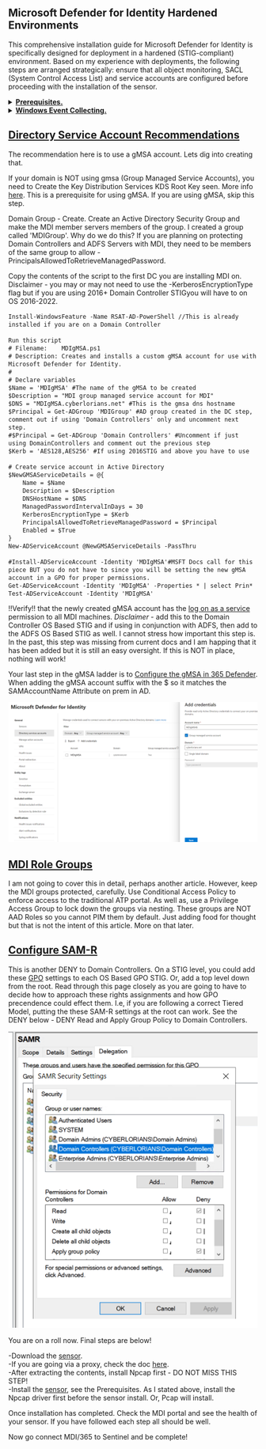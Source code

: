 ## Microsoft Defender for Identity Hardened Environments ##

This comprehensive installation guide for Microsoft Defender for Identity is specifically designed for deployment in a hardened (STIG-compliant) environment. Based on my experience with deployments, the following steps are arranged strategically: ensure that all object monitoring, SACL (System Control Access List) and service accounts are configured before proceeding with the installation of the sensor.


<details><summary> <b><u><font size="<h3>">Prerequisites.</font></u></b></summary> 
<p>

The [prerequisites](https://docs.microsoft.com/en-us/defender-for-identity/prerequisites) are pretty straight forward and have been updated. Please read this thoroughly for Customers in US Government, here is your [doc](https://docs.microsoft.com/en-us/defender-for-identity/us-govt-gcc-high). *Disclaimer* - depending on your govt environment, you may have to allow *atp.azure.us through your proxy instead *.atp.azure.com, just be aware. 

Test your prerequisites [here](https://learn.microsoft.com/en-us/defender-for-identity/deploy/prerequisites#test-your-prerequisites).

Plan for capacity [here](https://docs.microsoft.com/en-us/defender-for-identity/capacity-planning).

</details>

<details><summary> <b><u><font size="<h3>">Windows Event Collecting.</font></u></b></summary> 
<p>

Please review [Configure Windows Event Collection](https://docs.microsoft.com/en-us/defender-for-identity/configure-windows-event-collection).

In January 2024, Microsoft introduced a streamlined method for deploying 'Audit Policies' for Microsoft Defender for Identity using the PowerShell module 'DefenderForIdentity'. An overview is posted [here](https://techcommunity.microsoft.com/t5/microsoft-defender-xdr-blog/introducing-the-new-powershell-module-for-microsoft-defender-for/ba-p/4028734). This module simplifies the 'Auditing' setup compared to manual configuration.

For improved clarity, a detailed guide has been created by [MSFTAdvocate](https://www.msftadvocate.com/configure-audit-policies-for-microsoft-defender-for-identity/). Please review this resource before proceeding to the next steps to ensure a coherent understanding of the process.

In order to proceed please install the module (Install-Module DefenderForIdentity) OR manunally download from [PSGallery](https://www.powershellgallery.com/packages/DefenderForIdentity/1.0.0.0) on the Domain Controller OR on another Tier0 asset server. 

**Note: The DefenderForIdentity module requires the ActiveDirectory and the GroupPolicy modules to be installed on the server. It is also advised against modifying default Group Policy Objects (GPOs), such as Default Domain Controllers or Default Domain GPOs. Instead, each operating system should adhere to its own hardened baseline, incorporating appropriate WMI filters. This also applies to Domain Controllers, which should use dedicated GPOs. As an administrator, it is crucial to ensure that the Group Policy Object precedence is correctly configured and functioning as intended.**

**Note:** ***When using the MDIConfiguration module, it will create separate Group Policy Objects (GPOs). It is advisable to leave these policies unchanged, regardless of your existing baselines.***


**1** - *Set Domain Controller Advanced Audit Policy.* Review [here](https://learn.microsoft.com/en-us/defender-for-identity/deploy/configure-windows-event-collection#configure-auditing-for-domain-controllers).
```
Set-MDIConfiguration -Mode Domain -Configuration AdvancedAuditPolicysDCs
```

**2** - *Set Domain Controller NTLM Auditing.* Review [here](https://learn.microsoft.com/en-us/defender-for-identity/deploy/configure-windows-event-collection#configure-ntlm-auditing).
```
Set-MDIConfiguration -Mode Domain -Configuration NTLMAuditing
```

**3** - *Configure Domain Object Auditing.* Review [here](https://learn.microsoft.com/en-us/defender-for-identity/deploy/configure-windows-event-collection#configure-domain-object-auditing).
```
Set-MDIConfiguration -Mode Domain -Configuration DomainObjectAuditing
```

</details>



## [Directory Service Account Recommendations](https://docs.microsoft.com/en-us/defender-for-identity/directory-service-accounts) ##

The recommendation here is to use a gMSA account. Lets dig into creating that.

If your domain is NOT using gmsa (Group Managed Service Accounts), you need to Create the Key Distribution Services KDS Root Key seen. More info [here](https://docs.microsoft.com/en-us/windows-server/security/group-managed-service-accounts/create-the-key-distribution-services-kds-root-key). This is a prerequisite for using gMSA. If you are using gMSA, skip this step.

Domain Group - Create.
Create an Active Directory Security Group and make the MDI member servers members of the group. I created a group called 'MDIGroup'. Why do we do this? If you are planning on protecting Domain Controllers and ADFS Servers with MDI, they need to be members of the same group to allow -PrincipalsAllowedToRetrieveManagedPassword.

Copy the contents of the script to the first DC you are installing MDI on. Disclaimer - you may or may not need to use the -KerberosEncryptionType flag but if you are using 2016+ Domain Controller STIGyou will have to on OS 2016-2022.
```
Install-WindowsFeature -Name RSAT-AD-PowerShell //This is already installed if you are on a Domain Controller

Run this script
# Filename:    MDIgMSA.ps1
# Description: Creates and installs a custom gMSA account for use with Microsoft Defender for Identity.
#
# Declare variables
$Name = 'MDIgMSA' #The name of the gMSA to be created
$Description = "MDI group managed service account for MDI"
$DNS = "MDIgMSA.cyberlorians.net" #This is the gmsa dns hostname
$Principal = Get-ADGroup 'MDIGroup' #AD group created in the DC step, comment out if using 'Domain Controllers' only and uncomment next step.
#$Principal = Get-ADGroup 'Domain Controllers' #Uncomment if just using DomainControllers and comment out the previous step
$Kerb = 'AES128,AES256' #If using 2016STIG and above you have to use

# Create service account in Active Directory
$NewGMSAServiceDetails = @{
    Name = $Name
    Description = $Description
    DNSHostName = $DNS
    ManagedPasswordIntervalInDays = 30
    KerberosEncryptionType = $Kerb
    PrincipalsAllowedToRetrieveManagedPassword = $Principal
    Enabled = $True
}
New-ADServiceAccount @NewGMSAServiceDetails -PassThru

#Install-ADServiceAccount -Identity 'MDIgMSA'#MSFT Docs call for this piece BUT you do not have to since you will be setting the new gMSA account in a GPO for proper permissions. 
Get-ADServiceAccount -Identity 'MDIgMSA' -Properties * | select Prin*
Test-ADServiceAccount -Identity 'MDIgMSA' 
```
!!Verify!! that the newly created gMSA account has the [log on as a service](https://docs.microsoft.com/en-us/defender-for-identity/directory-service-accounts#verify-that-the-gmsa-account-has-the-required-rights-if-needed) permission to all MDI machines. *Disclaimer* - add this to the Domain Controller OS Based STIG and if using in conjunction with ADFS, then add to the ADFS OS Based STIG as well. I cannot stress how important this step is. In the past, this step was missing from current docs and I am happing that it has been added but it is still an easy oversight. If this is NOT in place, nothing will work!

Your last step in the gMSA ladder is to [Configure the gMSA in 365 Defender](https://docs.microsoft.com/en-us/defender-for-identity/directory-service-accounts#configure-directory-service-account-in-microsoft-365-defender). When adding the gMSA account suffix with the $ so it matches the SAMAccountName Attribute on prem in AD.

![](https://github.com/Cyberlorians/uploadedimages/blob/main/mdigmsa.png)

## [MDI Role Groups](https://docs.microsoft.com/en-us/defender-for-identity/role-groups) ##

I am not going to cover this in detail, perhaps another article. However, keep the MDI groups protected, carefully. Use Conditional Access Policy to enforce access to the traditional ATP portal. As well as, use a Privilege Access Group to lock down the groups via nesting. These groups are NOT AAD Roles so you cannot PIM them by default. Just adding food for thought but that is not the intent of this article. More on that later.

## [Configure SAM-R](https://docs.microsoft.com/en-us/defender-for-identity/remote-calls-sam) ##

This is another DENY to Domain Controllers. On a STIG level, you could add these [GPO](https://docs.microsoft.com/en-us/defender-for-identity/remote-calls-sam) settings to each OS Based GPO STIG. Or, add a top level down from the root. Read through this page closely as you are going to have to decide how to approach these rights assignments and how GPO precendence could effect them. I.e, if you are following a correct Tiered Model, putting the these SAM-R settings at the root can work. See the DENY below - DENY Read and Apply Group Policy to Domain Controllers.

![](https://github.com/Cyberlorians/uploadedimages/blob/main/SAMR.png)

You are on a roll now. Final steps are below!

-Download the [sensor](https://docs.microsoft.com/en-us/defender-for-identity/download-sensor).<br/>
-If you are going via a proxy, check the doc [here](https://docs.microsoft.com/en-us/defender-for-identity/configure-proxy).<br/>
-After extracting the contents, install Npcap first - DO NOT MISS THIS STEP!<br/>
-Install the [sensor](https://docs.microsoft.com/en-us/defender-for-identity/install-sensor), see the Prerequisites. As I stated above, install the Npcap driver first before the sensor               install. Or, Pcap will install.<br/>

Once installation has completed. Check the MDI portal and see the health of your sensor. If you have followed each step all should be well.

Now go connect MDI/365 to Sentinel and be complete!






